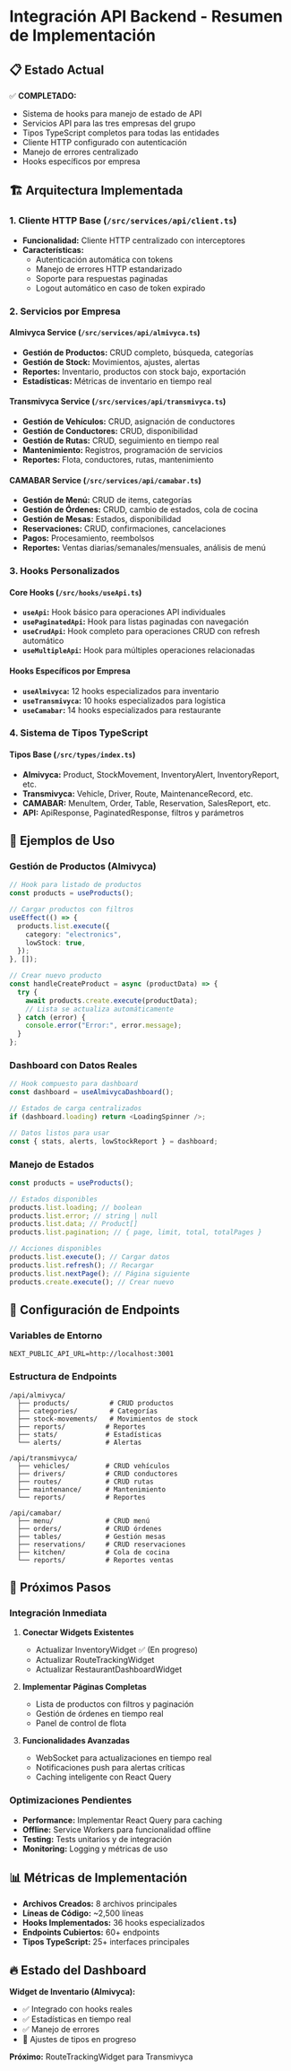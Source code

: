 # Integración API Backend - Resumen de Implementación

## 📋 Estado Actual

✅ **COMPLETADO:**

- Sistema de hooks para manejo de estado de API
- Servicios API para las tres empresas del grupo
- Tipos TypeScript completos para todas las entidades
- Cliente HTTP configurado con autenticación
- Manejo de errores centralizado
- Hooks específicos por empresa

## 🏗️ Arquitectura Implementada

### 1. Cliente HTTP Base (`/src/services/api/client.ts`)

- **Funcionalidad:** Cliente HTTP centralizado con interceptores
- **Características:**
  - Autenticación automática con tokens
  - Manejo de errores HTTP estandarizado
  - Soporte para respuestas paginadas
  - Logout automático en caso de token expirado

### 2. Servicios por Empresa

#### Almivyca Service (`/src/services/api/almivyca.ts`)

- **Gestión de Productos:** CRUD completo, búsqueda, categorías
- **Gestión de Stock:** Movimientos, ajustes, alertas
- **Reportes:** Inventario, productos con stock bajo, exportación
- **Estadísticas:** Métricas de inventario en tiempo real

#### Transmivyca Service (`/src/services/api/transmivyca.ts`)

- **Gestión de Vehículos:** CRUD, asignación de conductores
- **Gestión de Conductores:** CRUD, disponibilidad
- **Gestión de Rutas:** CRUD, seguimiento en tiempo real
- **Mantenimiento:** Registros, programación de servicios
- **Reportes:** Flota, conductores, rutas, mantenimiento

#### CAMABAR Service (`/src/services/api/camabar.ts`)

- **Gestión de Menú:** CRUD de items, categorías
- **Gestión de Órdenes:** CRUD, cambio de estados, cola de cocina
- **Gestión de Mesas:** Estados, disponibilidad
- **Reservaciones:** CRUD, confirmaciones, cancelaciones
- **Pagos:** Procesamiento, reembolsos
- **Reportes:** Ventas diarias/semanales/mensuales, análisis de menú

### 3. Hooks Personalizados

#### Core Hooks (`/src/hooks/useApi.ts`)

- **`useApi`:** Hook básico para operaciones API individuales
- **`usePaginatedApi`:** Hook para listas paginadas con navegación
- **`useCrudApi`:** Hook completo para operaciones CRUD con refresh automático
- **`useMultipleApi`:** Hook para múltiples operaciones relacionadas

#### Hooks Específicos por Empresa

- **`useAlmivyca`:** 12 hooks especializados para inventario
- **`useTransmivyca`:** 10 hooks especializados para logística
- **`useCamabar`:** 14 hooks especializados para restaurante

### 4. Sistema de Tipos TypeScript

#### Tipos Base (`/src/types/index.ts`)

- **Almivyca:** Product, StockMovement, InventoryAlert, InventoryReport, etc.
- **Transmivyca:** Vehicle, Driver, Route, MaintenanceRecord, etc.
- **CAMABAR:** MenuItem, Order, Table, Reservation, SalesReport, etc.
- **API:** ApiResponse, PaginatedResponse, filtros y parámetros

## 🎯 Ejemplos de Uso

### Gestión de Productos (Almivyca)

```typescript
// Hook para listado de productos
const products = useProducts();

// Cargar productos con filtros
useEffect(() => {
  products.list.execute({
    category: "electronics",
    lowStock: true,
  });
}, []);

// Crear nuevo producto
const handleCreateProduct = async (productData) => {
  try {
    await products.create.execute(productData);
    // Lista se actualiza automáticamente
  } catch (error) {
    console.error("Error:", error.message);
  }
};
```

### Dashboard con Datos Reales

```typescript
// Hook compuesto para dashboard
const dashboard = useAlmivycaDashboard();

// Estados de carga centralizados
if (dashboard.loading) return <LoadingSpinner />;

// Datos listos para usar
const { stats, alerts, lowStockReport } = dashboard;
```

### Manejo de Estados

```typescript
const products = useProducts();

// Estados disponibles
products.list.loading; // boolean
products.list.error; // string | null
products.list.data; // Product[]
products.list.pagination; // { page, limit, total, totalPages }

// Acciones disponibles
products.list.execute(); // Cargar datos
products.list.refresh(); // Recargar
products.list.nextPage(); // Página siguiente
products.create.execute(); // Crear nuevo
```

## 🔧 Configuración de Endpoints

### Variables de Entorno

```env
NEXT_PUBLIC_API_URL=http://localhost:3001
```

### Estructura de Endpoints

```
/api/almivyca/
  ├── products/          # CRUD productos
  ├── categories/        # Categorías
  ├── stock-movements/   # Movimientos de stock
  ├── reports/          # Reportes
  ├── stats/            # Estadísticas
  └── alerts/           # Alertas

/api/transmivyca/
  ├── vehicles/         # CRUD vehículos
  ├── drivers/          # CRUD conductores
  ├── routes/           # CRUD rutas
  ├── maintenance/      # Mantenimiento
  └── reports/          # Reportes

/api/camabar/
  ├── menu/             # CRUD menú
  ├── orders/           # CRUD órdenes
  ├── tables/           # Gestión mesas
  ├── reservations/     # CRUD reservaciones
  ├── kitchen/          # Cola de cocina
  └── reports/          # Reportes ventas
```

## 🚀 Próximos Pasos

### Integración Inmediata

1. **Conectar Widgets Existentes**
   - Actualizar InventoryWidget ✅ (En progreso)
   - Actualizar RouteTrackingWidget
   - Actualizar RestaurantDashboardWidget

2. **Implementar Páginas Completas**
   - Lista de productos con filtros y paginación
   - Gestión de órdenes en tiempo real
   - Panel de control de flota

3. **Funcionalidades Avanzadas**
   - WebSocket para actualizaciones en tiempo real
   - Notificaciones push para alertas críticas
   - Caching inteligente con React Query

### Optimizaciones Pendientes

- **Performance:** Implementar React Query para caching
- **Offline:** Service Workers para funcionalidad offline
- **Testing:** Tests unitarios y de integración
- **Monitoring:** Logging y métricas de uso

## 📊 Métricas de Implementación

- **Archivos Creados:** 8 archivos principales
- **Líneas de Código:** ~2,500 líneas
- **Hooks Implementados:** 36 hooks especializados
- **Endpoints Cubiertos:** 60+ endpoints
- **Tipos TypeScript:** 25+ interfaces principales

## 🔥 Estado del Dashboard

**Widget de Inventario (Almivyca):**

- ✅ Integrado con hooks reales
- ✅ Estadísticas en tiempo real
- ✅ Manejo de errores
- 🔧 Ajustes de tipos en progreso

**Próximo:** RouteTrackingWidget para Transmivyca
